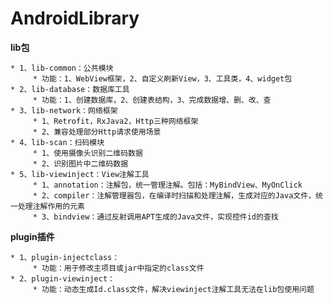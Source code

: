 # AndroidLibrary #

**lib包**

    * 1、lib-common：公共模块
         * 功能：1、WebView框架，2、自定义刷新View，3、工具类，4、widget包
    * 2、lib-database：数据库工具
         * 功能：1、创建数据库，2、创建表结构，3、完成数据增、删、改、查
    * 3、lib-network：网络框架
         * 1、Retrofit，RxJava2，Http三种网络框架
         * 2、兼容处理部分Http请求使用场景
    * 4、lib-scan：扫码模块
         * 1、使用摄像头识别二维码数据
         * 2、识别图片中二维码数据
    * 5、lib-viewinject：View注解工具
         * 1、annotation：注解包，统一管理注解。包括：MyBindView、MyOnClick
         * 2、compiler：注解管理器包，在编译时扫描和处理注解，生成对应的Java文件，统一处理注解作用的元素
         * 3、bindview：通过反射调用APT生成的Java文件，实现控件id的查找

**plugin插件**

    * 1、plugin-injectclass：
         * 功能：用于修改主项目或jar中指定的class文件
    * 2、plugin-viewinject：
         * 功能：动态生成Id.class文件，解决viewinject注解工具无法在lib包使用问题
